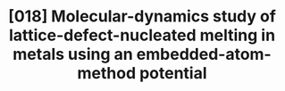 ---
title: "[018] Molecular-dynamics study of lattice-defect-nucleated melting in metals using an embedded-atom-method potential"
collection: publications
permalink: /publication/00018
citation: 'J. F. Lutsko, D. Wolf, S. R. Phillpot, and S. Yip, &quot;Molecular-dynamics study of lattice-defect-nucleated melting in metals using an embedded-atom-method potential&quot;, <i>Phys. Rev. B</i>, <strong>40</strong>, 2841 (1989)'
---